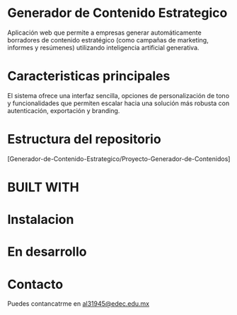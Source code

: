 # Generador de Contenido Estrategico
Aplicación web que permite a empresas generar automáticamente borradores de contenido estratégico (como campañas de marketing, informes y resúmenes) utilizando inteligencia artificial generativa. 
# Caracteristicas principales
El sistema ofrece una interfaz sencilla, opciones de personalización de tono y funcionalidades que permiten escalar hacia una solución más robusta con autenticación, exportación y branding.
## # 
# Estructura del repositorio
[Generador-de-Contenido-Estrategico/Proyecto-Generador-de-Contenidos]
# BUILT WITH
## #
# Instalacion
## #
# En desarrollo
## #
# Contacto
Puedes contancatrme en al31945@edec.edu.mx
